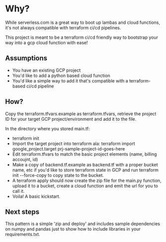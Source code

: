 # Why?
While serverless.com is a great way to boot up lambas and cloud functions, it's not always compatible with terraform ci/cd pipelines.

This project is meant to be a terraform ci/cd friendly way to bootstrap your way into a gcp cloud function with ease!

## Assumptions

- You have an existing GCP project
- You'd like to add a python based cloud function
- You'd like a simple way to add it that's compatible with a terraform-based ci/cd pipeline


## How?

Copy the terraform.tfvars.example as terraform.tfvars, retrieve the project ID for your target GCP project/environment and add it to the file.

In the directory where you stored main.tf:
- terraform init
- Import the target project into terraform ala: terraform import google_project.target prj-sample-project-id-goes-here
- Edit terraform.tfvars to match the basic project elements (name, billing accoujnt, id)
- Make a copy of backend.tf.example as backend.tf with a proper bucket name, etc if you'd like to store terraform state in GCP and run terraform init --force-copy to copy state to the bucket.
- A terraform apply should now create the zip file for the main.py function, upload it to a bucket, create a cloud function and emit the url for you to call it.
- Voila! A basic kickstart.


## Next steps
This pattern is a simple 'zip and deploy' and includes sample dependencies on numpy and pandas just to show how to include libraries in your requirements.txt.
